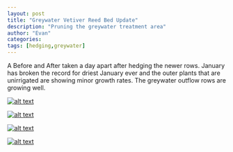 ```yaml
---
layout: post
title: "Greywater Vetiver Reed Bed Update"
description: "Pruning the greywater treatment area"
author: "Evan"
categories: 
tags: [hedging,greywater]
---
```

A Before and After taken a day apart after hedging the newer rows. January has broken the record for driest January ever and the outer plants that are unirrigated are showing minor growth rates. The greywater outflow rows are growing well.

[![alt text](https://i.imgur.com/UOQCInZl.jpg "Greywater Vetiver")](https://u.teknik.io/0ql7y.jpg)

[![alt text](https://i.imgur.com/4YzuhLzl.jpg "Greywater Vetiver")](https://u.teknik.io/27IAH.jpg)

[![alt text](https://i.imgur.com/aO5zterl.jpg "Greywater Vetiver")](https://u.teknik.io/VXo2O.jpg)

[![alt text](https://i.imgur.com/XIiZXAQl.jpg "Greywater Vetiver")](https://u.teknik.io/L6l8N.jpg)
